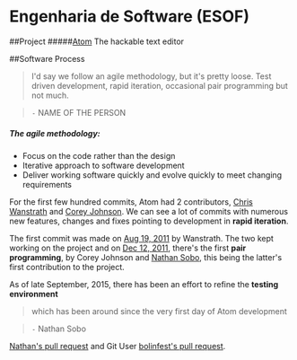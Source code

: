 # Engenharia de Software (__ESOF__)
##Project
#####[Atom](https://atom.io)  The hackable text editor

##Software Process
> I'd say we follow an agile methodology, but it's pretty loose. Test driven development, rapid iteration, occasional pair programming but not much.

> `-` NAME OF THE PERSON

##### The agile methodology:
* Focus on the code rather than the design
* Iterative approach to software development
* Deliver working software quickly and evolve quickly to meet changing requirements

For the first few hundred commits, Atom had 2 contributors, [Chris Wanstrath](https://github.com/defunkt) and [Corey Johnson](https://github.com/probablycorey). We can see a lot of commits with numerous new features, changes and fixes pointing to development in **rapid iteration**.

The first commit was made on [Aug 19, 2011](https://github.com/atom/atom/commit/3a09528a62f29e86bc15140a13d1bdbd9322e0e9) by Wanstrath. The two kept working on the project and on [Dec 12, 2011](https://github.com/atom/atom/commit/0dd6df1ab6c1e4adba429bc7bbabc52d7842b3e2), there's the first **pair programming**, by Corey Johnson and [Nathan Sobo](https://github.com/nathansobo), this being the latter's first contribution to the project.

As of late September, 2015, there has been an effort to refine the **testing environment**
>which has been around since the very first day of Atom development

> `-` Nathan Sobo

[Nathan's pull request](https://github.com/atom/atom/pull/8968) and Git User [bolinfest's pull request](https://github.com/atom/atom/pull/8917).
